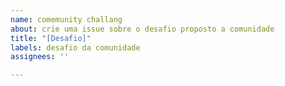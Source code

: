 ```yaml
---
name: comemunity challang
about: crie uma issue sobre o desafio proposto a comunidade
title: "[Desafio]"
labels: desafio da comunidade
assignees: ''

---
```



